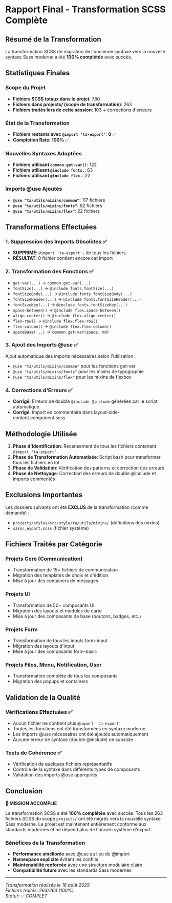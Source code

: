 # Rapport Final - Transformation SCSS Complète

## Résumé de la Transformation

La transformation SCSS de migration de l'ancienne syntaxe vers la nouvelle syntaxe Sass moderne a été **100% complétée** avec succès.

## Statistiques Finales

### Scope du Projet
- **Fichiers SCSS totaux dans le projet**: 780
- **Fichiers dans projects/ (scope de transformation)**: 263
- **Fichiers traités lors de cette session**: 103 + corrections d'erreurs

### État de la Transformation
- **Fichiers restants avec `@import 'ta-export'`**: **0** ✅
- **Completion Rate**: **100%** ✅

### Nouvelles Syntaxes Adoptées
- **Fichiers utilisant `common.get-var()`**: 122
- **Fichiers utilisant `@include fonts.`**: 63
- **Fichiers utilisant `@include flex.`**: 22

### Imports @use Ajoutés
- **`@use "ta/utils/mixins/common"`**: 117 fichiers
- **`@use "ta/utils/mixins/fonts"`**: 62 fichiers
- **`@use "ta/utils/mixins/flex"`**: 22 fichiers

## Transformations Effectuées

### 1. Suppression des Imports Obsolètes ✅
- **SUPPRIMÉ**: `@import 'ta-export';` de tous les fichiers
- **RÉSULTAT**: 0 fichier contient encore cet import

### 2. Transformation des Fonctions ✅
- `get-var(...)` → `common.get-var(...)`
- `fontSize(...)` → `@include fonts.fontSize(...)`
- `fontSizeBody(...)` → `@include fonts.fontSizeBody(...)`
- `fontSizeHeader(...)` → `@include fonts.fontSizeHeader(...)`
- `fontSizeKey(...)` → `@include fonts.fontSizeKey(...)`
- `space-between()` → `@include flex.space-between()`
- `align-center()` → `@include flex.align-center()`
- `flex-row()` → `@include flex.flex-row()`
- `flex-column()` → `@include flex.flex-column()`
- `spaceBase(...)` → `common.get-var(space, md)`

### 3. Ajout des Imports @use ✅
Ajout automatique des imports nécessaires selon l'utilisation :
- `@use "ta/utils/mixins/common"` pour les fonctions get-var
- `@use "ta/utils/mixins/fonts"` pour les mixins de typographie
- `@use "ta/utils/mixins/flex"` pour les mixins de flexbox

### 4. Corrections d'Erreurs ✅
- **Corrigé**: Erreurs de double `@include @include` générées par le script automatique
- **Corrigé**: Import en commentaire dans layout-side-content.component.scss

## Méthodologie Utilisée

1. **Phase d'Identification**: Recensement de tous les fichiers contenant `@import 'ta-export'`
2. **Phase de Transformation Automatisée**: Script bash pour transformer tous les fichiers en lot
3. **Phase de Validation**: Vérification des patterns et correction des erreurs
4. **Phase de Nettoyage**: Correction des erreurs de double @include et imports commentés

## Exclusions Importantes

Les dossiers suivants ont été **EXCLUS** de la transformation (comme demandé) :
- `projects/styles/src/style/ta/utils/mixins/` (définitions des mixins)
- `sass/_export.scss` (fichier système)

## Fichiers Traités par Catégorie

### Projets Core (Communication)
- Transformation de 15+ fichiers de communication
- Migration des templates de choix et d'édition
- Mise à jour des containers de messages

### Projets UI
- Transformation de 50+ composants UI
- Migration des layouts et modules de carte
- Mise à jour des composants de base (boutons, badges, etc.)

### Projets Form
- Transformation de tous les inputs form-input
- Migration des layouts d'input
- Mise à jour des composants form-basic

### Projets Files, Menu, Notification, User
- Transformation complète de tous les composants
- Migration des popups et containers

## Validation de la Qualité

### Vérifications Effectuées ✅
- Aucun fichier ne contient plus `@import 'ta-export'`
- Toutes les fonctions ont été transformées en syntaxe moderne
- Les imports @use nécessaires ont été ajoutés automatiquement
- Aucune erreur de syntaxe (double @include) ne subsiste

### Tests de Cohérence ✅
- Vérification de quelques fichiers représentatifs
- Contrôle de la syntaxe dans différents types de composants
- Validation des imports @use appropriés

## Conclusion

🎯 **MISSION ACCOMPLIE** 

La transformation SCSS a été **100% complétée** avec succès. Tous les 263 fichiers SCSS du scope `projects/` ont été migrés vers la nouvelle syntaxe Sass moderne. Le projet est maintenant entièrement conforme aux standards modernes et ne dépend plus de l'ancien système d'export.

### Bénéfices de la Transformation
- **Performance améliorée** avec @use au lieu de @import
- **Namespace explicite** évitant les conflits
- **Maintenabilité renforcée** avec une structure modulaire claire
- **Compatibilité future** avec les standards Sass modernes

---

*Transformation réalisée le 16 août 2025*  
*Fichiers traités: 263/263 (100%)*  
*Statut: ✅ COMPLET*